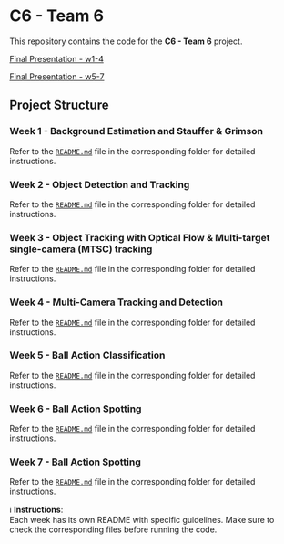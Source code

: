 # C6 - Team 6

This repository contains the code for the **C6 - Team 6** project.

[Final Presentation - w1-4](https://docs.google.com/presentation/d/1RUKkzOrQmABhCukWLFkK-zCQgO6OX5abMakMOx30c3U/edit?usp=sharing)

[Final Presentation - w5-7](w7/FinalPresentation.pdf)

## Project Structure

### Week 1 - Background Estimation and Stauffer & Grimson  
Refer to the [`README.md`](w1/README.md) file in the corresponding folder for detailed instructions.

### Week 2 - Object Detection and Tracking  
Refer to the [`README.md`](w2/README.md) file in the corresponding folder for detailed instructions.

### Week 3 - Object Tracking with Optical Flow & Multi-target single-camera (MTSC) tracking
Refer to the [`README.md`](w3/README.md) file in the corresponding folder for detailed instructions.

### Week 4 - Multi-Camera Tracking and Detection
Refer to the [`README.md`](w4/README.md) file in the corresponding folder for detailed instructions.

### Week 5 - Ball Action Classification
Refer to the [`README.md`](w5/README.md) file in the corresponding folder for detailed instructions.

### Week 6 - Ball Action Spotting
Refer to the [`README.md`](w6/README.md) file in the corresponding folder for detailed instructions.

### Week 7 - Ball Action Spotting
Refer to the [`README.md`](w7/README.md) file in the corresponding folder for detailed instructions.

ℹ️ **Instructions**:  
Each week has its own README with specific guidelines. Make sure to check the corresponding files before running the code.


